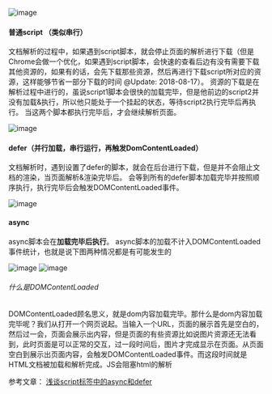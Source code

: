 ![image](https://user-images.githubusercontent.com/9568094/31619989-a874ae42-b25b-11e7-9a80-e0f644f27849.png)

#### 普通script （类似串行）
文档解析的过程中，如果遇到script脚本，就会停止页面的解析进行下载（但是Chrome会做一个优化，如果遇到script脚本，会快速的查看后边有没有需要下载其他资源的，如果有的话，会先下载那些资源，然后再进行下载script所对应的资源，这样能够节省一部分下载的时间 @Update: 2018-08-17）。
资源的下载是在解析过程中进行的，虽说script1脚本会很快的加载完毕，但是他前边的script2并没有加载&执行，所以他只能处于一个挂起的状态，等待script2执行完毕后再执行。
当这两个脚本都执行完毕后，才会继续解析页面。

![image](https://user-images.githubusercontent.com/9568094/31621391-39849b1a-b25f-11e7-9301-641b1bc07155.png)

#### defer（并行加载，串行运行，再触发DomContentLoaded）
文档解析时，遇到设置了defer的脚本，就会在后台进行下载，但是并不会阻止文档的渲染，当页面解析&渲染完毕后。
会等到所有的defer脚本加载完毕并按照顺序执行，执行完毕后会触发DOMContentLoaded事件。

![image](https://user-images.githubusercontent.com/9568094/31621324-046d4a44-b25f-11e7-9d15-fe4d6a5726ae.png)

#### async
async脚本会在**加载完毕后执行**。
async脚本的加载不计入DOMContentLoaded事件统计，也就是说下图两种情况都是有可能发生的

![image](https://user-images.githubusercontent.com/9568094/31621170-b4cc0ef8-b25e-11e7-9980-99feeb9f5042.png)
![image](https://user-images.githubusercontent.com/9568094/31622216-6c37db9c-b261-11e7-8bd3-79e5d4ddd4d0.png)

###### 什么是DOMContentLoaded
DOMContentLoaded顾名思义，就是dom内容加载完毕。那什么是dom内容加载完毕呢？我们从打开一个网页说起。当输入一个URL，页面的展示首先是空白的，然后过一会，页面会展示出内容，但是页面的有些资源比如说图片资源还无法看到，此时页面是可以正常的交互，过一段时间后，图片才完成显示在页面。从页面空白到展示出页面内容，会触发DOMContentLoaded事件。而这段时间就是HTML文档被加载和解析完成。JS会阻塞html的解析

参考文章：
[浅谈script标签中的async和defer](https://www.cnblogs.com/jiasm/p/7683930.html)